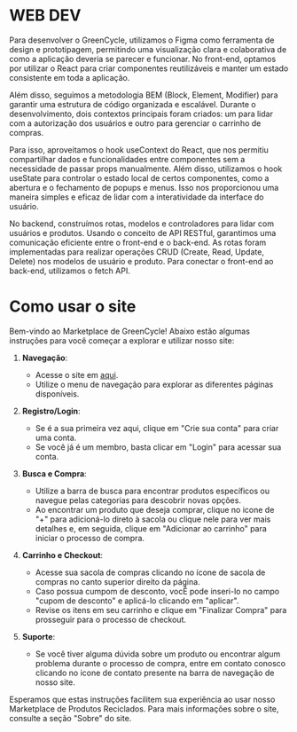 # WEB DEV

Para desenvolver o GreenCycle, utilizamos o Figma como ferramenta de design e prototipagem, permitindo uma visualização clara e colaborativa de como a aplicação deveria se parecer e funcionar. No front-end, optamos por utilizar o React para criar componentes reutilizáveis e manter um estado consistente em toda a aplicação. 

Além disso, seguimos a metodologia BEM (Block, Element, Modifier) para garantir uma estrutura de código organizada e escalável. Durante o desenvolvimento, dois contextos principais foram criados: um para lidar com a autorização dos usuários e outro para gerenciar o carrinho de compras. 

Para isso, aproveitamos o hook useContext do React, que nos permitiu compartilhar dados e funcionalidades entre componentes sem a necessidade de passar props manualmente. Além disso, utilizamos o hook useState para controlar o estado local de certos componentes, como a abertura e o fechamento de popups e menus. Isso nos proporcionou uma maneira simples e eficaz de lidar com a interatividade da interface do usuário. 

No backend, construímos rotas, modelos e controladores para lidar com usuários e produtos. Usando o conceito de API RESTful, garantimos uma comunicação eficiente entre o front-end e o back-end. As rotas foram implementadas para realizar operações CRUD (Create, Read, Update, Delete) nos modelos de usuário e produto. Para conectar o front-end ao back-end, utilizamos o fetch API.

# Como usar o site

Bem-vindo ao Marketplace de GreenCycle! Abaixo estão algumas instruções para você começar a explorar e utilizar nosso site:

1. **Navegação**: 
   - Acesse o site em [aqui](https://green-cycle.netlify.app/sobre).
   - Utilize o menu de navegação para explorar as diferentes páginas disponíveis.

2. **Registro/Login**:
   - Se é a sua primeira vez aqui, clique em "Crie sua conta" para criar uma conta.
   - Se você já é um membro, basta clicar em "Login" para acessar sua conta.

3. **Busca e Compra**:
   - Utilize a barra de busca para encontrar produtos específicos ou navegue pelas categorias para descobrir novas opções.
   - Ao encontrar um produto que deseja comprar, clique no icone de "+" para adicioná-lo direto à sacola ou clique nele para ver mais detalhes e, em seguida, clique em "Adicionar ao carrinho" para iniciar o processo de compra.

4. **Carrinho e Checkout**:
   - Acesse sua sacola de compras clicando no ícone de sacola de compras no canto superior direito da página.
   - Caso possua cumpom de desconto, vocÊ pode inseri-lo no campo "cupom de desconto" e aplicá-lo clicando em "aplicar".
   - Revise os itens em seu carrinho e clique em "Finalizar Compra" para prosseguir para o processo de checkout.

5. **Suporte**:
   - Se você tiver alguma dúvida sobre um produto ou encontrar algum problema durante o processo de compra, entre em contato conosco clicando no icone de contato presente na barra de navegação de nosso site.

Esperamos que estas instruções facilitem sua experiência ao usar nosso Marketplace de Produtos Reciclados. Para mais informações sobre o site, consulte a seção "Sobre" do site.
